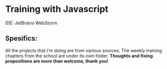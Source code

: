 <main>
<h1>Training with Javascript</h1>
  <p>IDE: JetBrains WebStorm</p>
</main>

<article>
<h2>Spesifics: </h2>
<p>All the projects that I'm doing are from various sources. The weekly training chapters from the school are under its own folder.
  <strong>Thoughts and fixing propositions are more than welcome, thank you!</strong></p>
</arcticle>
